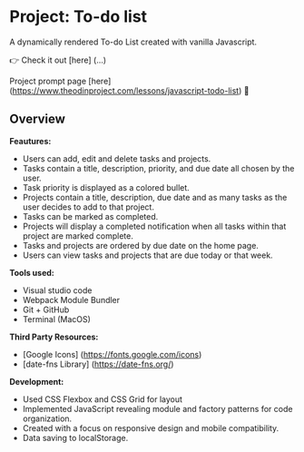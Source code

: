 # Project: To-do list

A dynamically rendered To-do List created with vanilla Javascript.

👉 Check it out [here] (...)

Project prompt page [here] (https://www.theodinproject.com/lessons/javascript-todo-list) 📝 

## Overview

**Feautures:**
- Users can add, edit and delete tasks and projects.
- Tasks contain a title, description, priority, and due date all chosen by the user.
- Task priority is displayed as a colored bullet.
- Projects contain a title, description, due date and as many tasks as the user decides to add to that project.
- Tasks can be marked as completed.
- Projects will display a completed notification when all tasks within that project are marked complete.
- Tasks and projects are ordered by due date on the home page.
- Users can view tasks and projects that are due today or that week.

**Tools used:**
- Visual studio code
- Webpack Module Bundler
- Git + GitHub
- Terminal (MacOS)

**Third Party Resources:**
- [Google Icons] (https://fonts.google.com/icons)
- [date-fns Library] (https://date-fns.org/)

**Development:**
- Used CSS Flexbox and CSS Grid for layout
- Implemented JavaScript revealing module and factory patterns for code organization.
- Created with a focus on responsive design and mobile compatibility.
- Data saving to localStorage.


